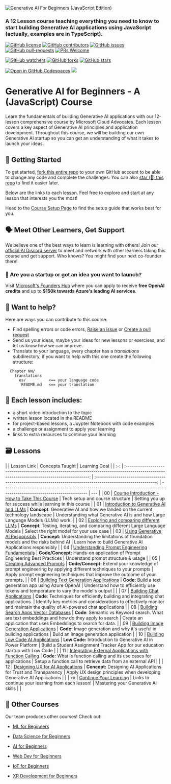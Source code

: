 ![Generative AI For Beginners (JavaScript Edition)](./img/1.png)

### A 12 Lesson course teaching everything you need to know to start building Generative AI applications using JavaScript (actually, examples are in TypeScript).

[![GitHub license](https://img.shields.io/github/license/microsoft/Generative-AI-For-Beginners.svg)](https://github.com/microsoft/Generative-AI-For-Beginners/blob/master/LICENSE?WT.mc_id=academic-105485-koreyst)
[![GitHub contributors](https://img.shields.io/github/contributors/microsoft/Generative-AI-For-Beginners.svg)](https://GitHub.com/microsoft/Generative-AI-For-Beginners/graphs/contributors/?WT.mc_id=academic-105485-koreyst)
[![GitHub issues](https://img.shields.io/github/issues/microsoft/Generative-AI-For-Beginners.svg)](https://GitHub.com/microsoft/Generative-AI-For-Beginners/issues/?WT.mc_id=academic-105485-koreyst)
[![GitHub pull-requests](https://img.shields.io/github/issues-pr/microsoft/Generative-AI-For-Beginners.svg)](https://GitHub.com/microsoft/Generative-AI-For-Beginners/pulls/?WT.mc_id=academic-105485-koreyst)
[![PRs Welcome](https://img.shields.io/badge/PRs-welcome-brightgreen.svg?style=flat-square)](http://makeapullrequest.com)

[![GitHub watchers](https://img.shields.io/github/watchers/microsoft/Generative-AI-For-Beginners.svg?style=social&label=Watch)](https://GitHub.com/microsoft/Generative-AI-For-Beginners/watchers/?WT.mc_id=academic-105485-koreyst)
[![GitHub forks](https://img.shields.io/github/forks/microsoft/Generative-AI-For-Beginners.svg?style=social&label=Fork)](https://GitHub.com/microsoft/Generative-AI-For-Beginners/network/?WT.mc_id=academic-105485-koreyst)
[![GitHub stars](https://img.shields.io/github/stars/microsoft/Generative-AI-For-Beginners.svg?style=social&label=Star)](https://GitHub.com/microsoft/Generative-AI-For-Beginners/stargazers/?WT.mc_id=academic-105485-koreyst)

[![Open in GitHub Codespaces](https://img.shields.io/static/v1?style=for-the-badge&label=GitHub+Codespaces&message=Open&color=lightgrey&logo=github)](https://codespaces.new/microsoft/generative-ai-for-beginners?WT.mc_id=academic-105485-koreyst)
[![](https://dcbadge.vercel.app/api/server/ByRwuEEgH4)](https://aka.ms/genai-discord)

# Generative AI for Beginners - A (JavaScript) Course

Learn the fundamentals of building Generative AI applications with our 12-lesson comprehensive course by Microsoft Cloud Advocates. Each lesson covers a key aspect of Generative AI principles and application development. Throughout this course, we will be building our own Generative AI startup so you can get an understanding of what it takes to launch your ideas.

## 🌱 Getting Started

To get started, [fork this entire repo](https://github.com/microsoft/generative-ai-for-beginners/fork?WT.mc_id=academic-105485-koreyst) to your own GitHub account to be able to change any code and complete the challenges. You can also [star (🌟) this repo](https://docs.github.com/en/get-started/exploring-projects-on-github/saving-repositories-with-stars?WT.mc_id=academic-105485-koreyst) to find it easier later.

Below are the links to each lesson. Feel free to explore and start at any lesson that interests you the most!

Head to the [Course Setup Page](/00-course-setup/README.md) to find the setup guide that works best for you.

## 🗣️ Meet Other Learners, Get Support

We believe one of the best ways to learn is learning with others! Join our [official AI Discord server](https://aka.ms/genai-discord) to meet and network with other learners taking this course and get support. Who knows? You might find your next co-founder there!

### 🚀 Are you a startup or got an idea you want to launch?

Visit [Microsoft's Founders Hub](https://aka.ms/genai-foundershub) where you can apply to receive **free OpenAI credits** and up to **$150k towards Azure's leading AI services**.

## 🙏 Want to help?

Here are ways you can contribute to this course:

- Find spelling errors or code errors, [Raise an issue](https://github.com/microsoft/generative-ai-for-beginners/issues?WT.mc_id=academic-105485-koreyst) or [Create a pull request](https://github.com/microsoft/generative-ai-for-beginners/pulls?WT.mc_id=academic-105485-koreyst)
- Send us your ideas, maybe your ideas for new lessons or exercises, and let us know how we can improve.
- Translate to your language, every chapter has a _translations_ subdirectory, if you want to help with this one create the following structure:

```text
  Chapter NN/
    translations
      es/          <== your language code
       README.md   <== your translation
```

## 📂 Each lesson includes:

- a short video introduction to the topic
- written lesson located in the README
- for project-based lessons, a Juypter Notebook with code examples
- a challenge or assignment to apply your learning
- links to extra resources to continue your learning

## 🗃️ Lessons

|     |                                                                 Lesson Link                                                                  |                                                Concepts Taught                                                 | Learning Goal                                                                                                           |
| :-: | :------------------------------------------------------------------------------------------------------------------------------------------: | :------------------------------------------------------------------------------------------------------------: | ----------------------------------------------------------------------------------------------------------------------- | --- |
| 00  |                 [Course Introduction - How to Take This Course](/00-course-setup/README.md?WT.mc_id=academic-105485-koreyst)                 |                                        Tech setup and course structure                                         | Setting you up for success while learning in this course                                                                |
| 01  |               [Introduction to Generative AI and LLMs](./01-introduction-to-genai/README.md?WT.mc_id=academic-105485-koreyst)                |                **Concept**: Generative AI and how we landed on the current technology landscape                | Understanding what Generative AI is and how Large Language Models (LLMs) work.                                          |
| 02  |       [Exploring and comparing different LLMs](./02-exploring-and-comparing-different-llms/README.md?WT.mc_id=academic-105485-koreyst)       |                 **Concept**: Testing, iterating, and comparing different Large Language Models                 | Select the right model for your use case                                                                                |
| 03  |              [Using Generative AI Responsibly](./03-using-generative-ai-responsibly/README.md?WT.mc_id=academic-105485-koreyst)              |            **Concept:** Understanding the limitations of foundation models and the risks behind AI             | Learn how to build Generative AI Applications responsibly                                                               |
| 04  |       [Understanding Prompt Engineering Fundamentals](./04-prompt-engineering-fundamentals/README.md?WT.mc_id=academic-105485-koreyst)       |                  **Code/Concept:** Hands-on application of Prompt Engineering Best Practices                   | Understand prompt structure & usage                                                                                     |
| 05  |                        [Creating Advanced Prompts](./05-advanced-prompts/README.md?WT.mc_id=academic-105485-koreyst)                         | **Code/Concept:** Extend your knowledge of prompt engineering by applying different techniques to your prompts | Apply prompt engineering techniques that improve the outcome of your prompts.                                           |
| 06  |                [Building Text Generation Applications](./06-text-generation-apps/README.md?WT.mc_id=academic-105485-koreyst)                 |                            **Code:** Build a text generation app using Azure OpenAI                            | Understand how to efficiently use tokens and temperature to vary the model's output                                     |     |
| 07  |                   [Building Chat Applications](./07-building-chat-applications/README.md?WT.mc_id=academic-105485-koreyst)                   |                **Code**: Techniques for efficiently building and integrating chat applications.                | Identify key metrics and considerations to effectively monitor and maintain the quality of AI-powered chat applications |
| 08  |            [Building Search Apps Vector Databases](./08-building-search-applications/README.md?WT.mc_id=academic-105485-koreyst)             |         **Code**: Semantic vs Keyword search. What are text embeddings and how do they apply to search         | Create an application that uses Embeddings to search for data.                                                          |
| 09  |            [Building Image Generation Applications](./09-building-image-applications/README.md?WT.mc_id=academic-105485-koreyst)             |                    **Code:** Image generation and why it's useful in building applications                     | Build an image generation application                                                                                   |
| 10  |            [Building Low Code AI Applications](./10-building-low-code-ai-applications/README.md?WT.mc_id=academic-105485-koreyst)            |                         **Low Code:** Introduction to Generative AI in Power Platform                          | Build a Student Assignment Tracker App for our education startup with Low Code                                          |     |
| 11  | [Integrating External Applications with Function Calling](./11-integrating-with-function-calling/README.md?WT.mc_id=academic-105485-koreyst) |                     **Code:** What is function calling and its use cases for applications                      | Setup a function call to retrieve data from an external API                                                             |     |
| 12  |             [Designing UX for AI Applications](./12-designing-ux-for-ai-applications/README.md?WT.mc_id=academic-105485-koreyst)             |                       **Concept:** Designing AI Applications for Trust and Transparency                        | Apply UX design principles when developing Generative AI Applications                                                   |     |
| xx  |                         [Continue Your Learning](./13-continued-learning/README.md?WT.mc_id=academic-105485-koreyst)                         |                               Links to continue your learning from each lesson!                                | Mastering your Generative AI skills                                                                                     |     |

## 🎒 Other Courses

Our team produces other courses! Check out:

- [ML for Beginners](https://aka.ms/ml-beginners?WT.mc_id=academic-105485-koreyst)
- [Data Science for Beginners](https://aka.ms/datascience-beginners?WT.mc_id=academic-105485-koreyst)
- [AI for Beginners](https://aka.ms/ai-beginners?WT.mc_id=academic-105485-koreyst)

- [Web Dev for Beginners](https://aka.ms/webdev-beginners?WT.mc_id=academic-105485-koreyst)
- [IoT for Beginners](https://aka.ms/iot-beginners?WT.mc_id=academic-105485-koreyst)

- [XR Development for Beginners](https://github.com/microsoft/xr-development-for-beginners?WT.mc_id=academic-105485-koreyst)
